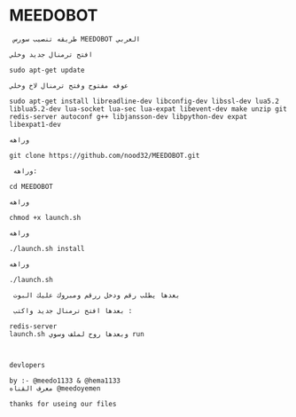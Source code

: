 # MEEDOBOT


     طريقه تنصيب سورس MEEDOBOT العربي 

    افتح ترمنال جديد وخلي

    sudo apt-get update

    عوفه مفتوح وفتح ترمنال لاخ وخلي 

    sudo apt-get install libreadline-dev libconfig-dev libssl-dev lua5.2 liblua5.2-dev lua-socket lua-sec lua-expat libevent-dev make unzip git redis-server autoconf g++ libjansson-dev libpython-dev expat libexpat1-dev

    وراهه

    git clone https://github.com/nood32/MEEDOBOT.git

     وراهه:

    cd MEEDOBOT

    وراهه

    chmod +x launch.sh

    وراهه

    ./launch.sh install

    وراهه

    ./launch.sh

     بعدها يطلب رقم ودخل ررقم ومبروك عليك البوت 

     بعدها افتح ترمنال جديد واكتب :

    redis-server
    launch.sh وبعدها روح لملف وسوي run 

    

    devlopers 

    by :- @meedo1133 & @hema1133 
    معرف القناه @meedoyemen

    thanks for useing our files 

